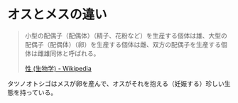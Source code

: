 # オスとメスの違い

> 小型の配偶子（配偶体）（精子、花粉など）を生産する個体は雄、大型の配偶子（配偶体）（卵）を生産する個体は雌、双方の配偶子を生産する個体は雌雄同体と呼ばれる。
>
> [性 (生物学) - Wikipedia](<https://ja.wikipedia.org/wiki/%E6%80%A7_(%E7%94%9F%E7%89%A9%E5%AD%A6)>)

タツノオトシゴはメスが卵を産んで、オスがそれを抱える（妊娠する）珍しい生態を持っている。
